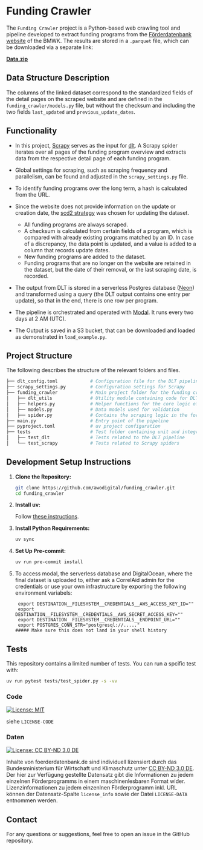 # Funding Crawler

The `Funding Crawler` project is a Python-based web crawling tool and pipeline developed to extract funding programs from the [Förderdatenbank website](https://www.foerderdatenbank.de/FDB/DE/Home/home.html) of the BMWK. The results are stored in a `.parquet` file, which can be downloaded via a separate link:

**[Data.zip](https://foerderdatenbankdump.fra1.cdn.digitaloceanspaces.com/data/data.zip)**

## Data Structure Description

The columns of the linked dataset correspond to the standardized fields of the detail pages on the scraped website and are defined in the `funding_crawler/models.py` file, but without the checksum and including the two fields `last_updated` and `previous_update_dates`.

## Functionality

- In this project, [Scrapy](https://scrapy.org/) serves as the input for [dlt](https://dlthub.com/). A Scrapy spider iterates over all pages of the funding program overview and extracts data from the respective detail page of each funding program.

- Global settings for scraping, such as scraping frequency and parallelism, can be found and adjusted in the `scrapy_settings.py` file.

- To identify funding programs over the long term, a hash is calculated from the URL.

- Since the website does not provide information on the update or creation date, the [scd2 strategy](https://dlthub.com/docs/general-usage/incremental-loading#scd2-strategy) was chosen for updating the dataset.
    - All funding programs are always scraped.
    - A checksum is calculated from certain fields of a program, which is compared with already existing programs matched by an ID. In case of a discrepancy, the data point is updated, and a value is added to a column that records update dates.
    - New funding programs are added to the dataset.
    - Funding programs that are no longer on the website are retained in the dataset, but the date of their removal, or the last scraping date, is recorded.

- The output from DLT is stored in a serverless Postgres database ([Neon](https://neon.tech/)) and transformed using a query (the DLT output contains one entry per update), so that in the end, there is one row per program.

- The pipeline is orchestrated and operated with [Modal](https://modal.com/). It runs every two days at 2 AM (UTC).

- The Output is saved in a S3 bucket, that can be downloaded and loaded as demonstrated in `load_example.py`.


## Project Structure

The following describes the structure of the relevant folders and files.

```bash
├── dlt_config.toml            # Configuration file for the DLT pipeline
├── scrapy_settings.py         # Configuration settings for Scrapy
├── funding_crawler            # Main project folder for the funding crawler Python code
│   ├── dlt_utils              # Utility module containing code for DLT to use Scrapy as a resource
│   ├── helpers.py             # Helper functions for the core logic of the crawler
│   ├── models.py              # Data models used for validation
│   ├── spider.py              # Contains the scraping logic in the form of a Scrapy spider
├── main.py                    # Entry point of the pipeline
├── pyproject.toml             # uv project configuration
├── tests                      # Test folder containing unit and integration tests
│   ├── test_dlt               # Tests related to the DLT pipeline
│   └── test_scrapy            # Tests related to Scrapy spiders
```

## Development Setup Instructions

1. **Clone the Repository:**

   ```bash
   git clone https://github.com/awodigital/funding_crawler.git
   cd funding_crawler
   ```

2. **Install uv:**

   Follow [these instructions](https://docs.astral.sh/uv/getting-started/installation/).

3. **Install Python Requirements:**

   ```bash
   uv sync
   ```

4. **Set Up Pre-commit:**

   ```bash
   uv run pre-commit install
   ```

5. To access modal, the serverless database and DigitalOcean, where the final dataset is uploaded to, either ask a CorrelAid admin for the credentials or use your own infrastructure by exporting the following environment variabels:
    ```
     export DESTINATION__FILESYSTEM__CREDENTIALS__AWS_ACCESS_KEY_ID=""
     export DESTINATION__FILESYSTEM__CREDENTIALS__AWS_SECRET_ACCESS_KEY=""
     export DESTINATION__FILESYSTEM__CREDENTIALS__ENDPOINT_URL=""
     export POSTGRES_CONN_STR="postgresql://....."
    ##### Make sure this does not land in your shell history
    ```


## Tests
This repository contains a limited number of tests.
You can run a spcific test with:

```bash
uv run pytest tests/test_spider.py -s -vv
```

### Code 

[![License: MIT](https://img.shields.io/badge/License-MIT-yellow.svg)](https://opensource.org/licenses/MIT)

siehe `LICENSE-CODE`

### Daten 

 [![License: CC BY-ND 3.0 DE](https://licensebuttons.net/l/by-nd/4.0/80x15.png)](https://creativecommons.org/licenses/by-nd/3.0/de/deed.de)

Inhalte von foerderdatenbank.de sind individuell lizensiert durch das Bundesministerium für Wirtschaft und Klimaschutz unter [CC BY-ND 3.0 DE](https://creativecommons.org/licenses/by-nd/3.0/de/deed.de). Der hier zur Verfügung gestellte Datensatz gibt die Informationen zu jedem einzelnen Förderprogramms in einem maschinenlesbaren Format wider. Lizenzinformationen zu jedem einzenlnen Förderprogramm inkl. URL können der Datensatz-Spalte `license_info` sowie der Datei `LICENSE-DATA` entnommen werden. 

## Contact

For any questions or suggestions, feel free to open an issue in the GitHub repository.